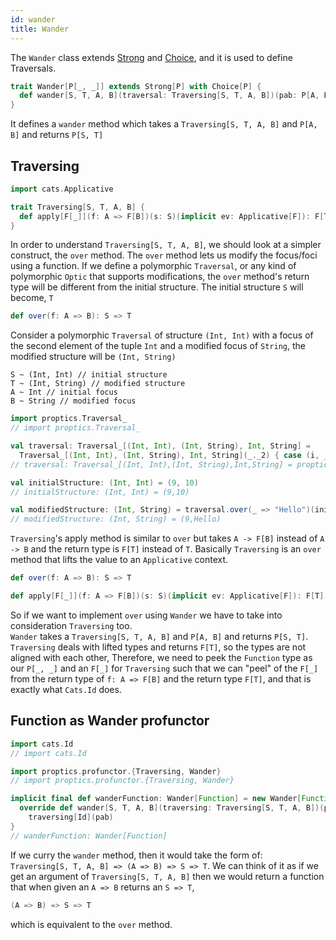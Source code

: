 ```yaml
---
id: wander
title: Wander
---
```


The `Wander` class extends [Strong](strong.md) and [Choice](choice.md), and it is used to define Traversals.

```scala
trait Wander[P[_, _]] extends Strong[P] with Choice[P] {
  def wander[S, T, A, B](traversal: Traversing[S, T, A, B])(pab: P[A, B]): P[S, T]
}
```

It defines a `wander` method which takes a `Traversing[S, T, A, B]` and `P[A, B]` and returns `P[S, T]`

## Traversing

```scala
import cats.Applicative

trait Traversing[S, T, A, B] {
  def apply[F[_]](f: A => F[B])(s: S)(implicit ev: Applicative[F]): F[T]
}
```

In order to understand `Traversing[S, T, A, B]`, we should look at a simpler construct, the `over` method.
The `over` method lets us modify the focus/foci using a function. If we define a polymorphic `Traversal`, or any kind of 
polymorphic `Optic` that supports modifications, the `over` method's return type will be different from the initial structure. The initial structure `S` 
will become, `T`

```scala
def over(f: A => B): S => T
```

Consider a polymorphic `Traversal` of structure `(Int, Int)` with a focus of the second element of the tuple `Int` and a modified focus of `String`, the modified 
structure will be `(Int, String)`

```
S ~ (Int, Int) // initial structure
T ~ (Int, String) // modified structure
A ~ Int // initial focus
B ~ String // modified focus 
```

```scala
import proptics.Traversal_
// import proptics.Traversal_

val traversal: Traversal_[(Int, Int), (Int, String), Int, String] =
  Traversal_[(Int, Int), (Int, String), Int, String](_._2) { case (i, _) => str => (i, str) }
// traversal: Traversal_[(Int, Int),(Int, String),Int,String] = proptics.Traversal_$$anon$13@2859e95

val initialStructure: (Int, Int) = (9, 10)
// initialStructure: (Int, Int) = (9,10)

val modifiedStructure: (Int, String) = traversal.over(_ => "Hello")(initialStructure)
// modifiedStructure: (Int, String) = (9,Hello)
```

`Traversing`'s apply method is similar to `over` but takes `A -> F[B]` instead of `A -> B` and the return type is `F[T]` instead of `T`.
Basically `Traversing` is an `over` method that lifts the value to an `Applicative` context. 

```scala
def over(f: A => B): S => T

def apply[F[_]](f: A => F[B])(s: S)(implicit ev: Applicative[F]): F[T]
```

So if we want to implement `over` using `Wander` we have to take into consideration `Traversing` too.<br/>
`Wander` takes a `Traversing[S, T, A, B]` and `P[A, B]` and returns `P[S, T]`. `Traversing` deals with lifted types and returns `F[T]`, 
so the types are not aligned with each other, Therefore, we need to peek the `Function` type as our `P[_, _]` and an `F[_]` for `Traversing` such that we can "peel" of the 
`F[_]` from the return type of `f: A => F[B]` and the return type `F[T]`, and that is exactly what `Cats.Id` does.

## Function as Wander profunctor

```scala
import cats.Id
// import cats.Id

import proptics.profunctor.{Traversing, Wander}
// import proptics.profunctor.{Traversing, Wander}

implicit final def wanderFunction: Wander[Function] = new Wander[Function] {
  override def wander[S, T, A, B](traversing: Traversing[S, T, A, B])(pab: A => B): S => T = 
    traversing[Id](pab)
}
// wanderFunction: Wander[Function]
```

If we curry the `wander` method, then it would take the form of:<br/> `Traversing[S, T, A, B] => (A => B) => S => T`. We can think of it as
if we get an argument of `Traversing[S, T, A, B]` then we would return a function that when given an `A => B` returns an `S => T`,

```scala
(A => B) => S => T
```

which is equivalent to the `over` method.






